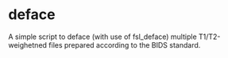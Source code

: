 # deface
A simple script to deface (with use of fsl_deface) multiple T1/T2-weighetned files prepared according to the BIDS standard.
